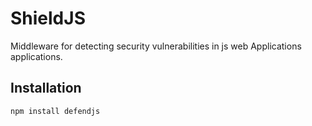 # ShieldJS

Middleware for detecting security vulnerabilities in js web Applications applications.

## Installation

```bash
npm install defendjs
